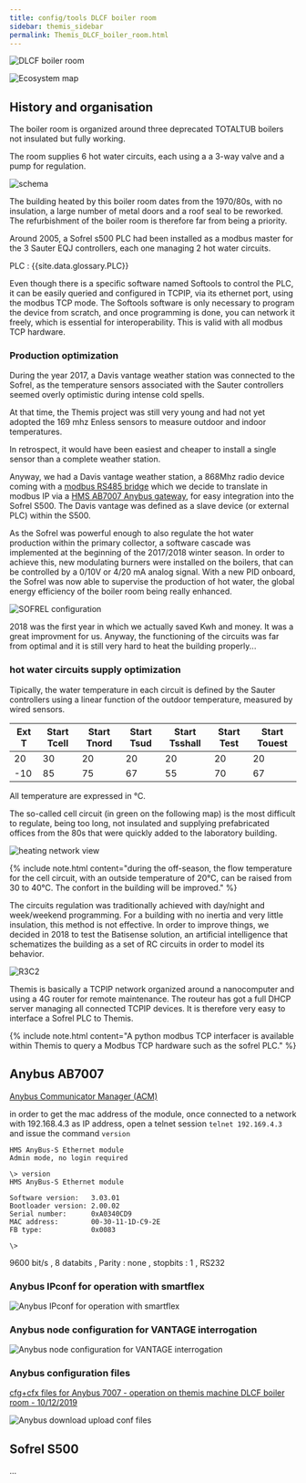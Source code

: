 ```yaml
---
title: config/tools DLCF boiler room
sidebar: themis_sidebar
permalink: Themis_DLCF_boiler_room.html
---
```


![DLCF boiler room](DLCF_boiler_room.jpg)

![Ecosystem map](ecosysteme_DLCF_boiler_room.jpg)

## History and organisation

The boiler room is organized around three deprecated TOTALTUB boilers not insulated but fully working.

The room supplies 6 hot water circuits, each using a a 3-way valve and a pump for regulation.

![schema](sch_BR_DLCF.svg)

The building heated by this boiler room dates from the 1970/80s, with no insulation, a large number of metal doors and a roof seal to be reworked. The refurbishment of the boiler room is therefore far from being a priority.

Around 2005, a Sofrel s500 PLC had been installed as a modbus master for the 3 Sauter EQJ controllers, each one managing 2 hot water circuits.

PLC : {{site.data.glossary.PLC}}

Even though there is a specific software named Softools to control the PLC, it can be easily queried and configured in TCPIP, via its ethernet port, using the modbus TCP mode. 
The Softools software is only necessary to program the device from scratch, and once programming is done, you can network it freely, which is essential for interoperability. 
This is valid with all modbus TCP hardware.

### Production optimization

During the year 2017, a Davis vantage weather station was connected to the Sofrel, as the temperature sensors associated with the Sauter controllers seemed overly optimistic during intense cold spells.

At that time, the Themis project was still very young and had not yet adopted the 169 mhz Enless sensors to measure outdoor and indoor temperatures.

In retrospect, it would have been easiest and cheaper to install a single sensor than a complete weather station.

Anyway, we had a Davis vantage weather station, a 868Mhz radio device coming with a [modbus RS485 bridge](manuel_6537_F_ver10ct.pdf) which we decide to translate 
in modbus IP via a [HMS AB7007 Anybus gateway](https://www.anybus.com/fr/support/file-doc-downloads/communicator-specific/?ordercode=AB7007), for easy integration into the Sofrel S500. The Davis vantage was defined as a slave device (or external PLC) within the S500.

As the Sofrel was powerful enough to also regulate the hot water production within the primary collector, a software cascade was implemented at the beginning of the 2017/2018 winter season.
In order to achieve this, new modulating burners were installed on the boilers, that can be controlled by a 0/10V or 4/20 mA analog signal. 
With a new PID onboard, the Sofrel was now able to supervise the production of hot water, the global energy efficiency of the boiler room being really enhanced.

![SOFREL configuration](SOFREL_confc.svg)

2018 was the first year in which we actually saved Kwh and money. It was a great improvment for us.
Anyway, the functioning of the circuits was far from optimal and it is still very hard to heat the building properly...

### hot water circuits supply optimization

Tipically, the water temperature in each circuit is defined by the Sauter controllers using a linear function of the outdoor temperature, measured by wired sensors.

Ext T	|Start Tcell|	Start Tnord	|Start Tsud|	Start Tsshall|Start Test|Start Touest
--|--|--|--|--|--|--
20|30|20|20|20|20|20					
-10|85|75|67|55|70|67

All temperature are expressed in °C.

The so-called cell circuit (in green on the following map) is the most difficult to regulate, being too long, not insulated and supplying prefabricated offices from the 80s that were quickly added to the laboratory building.

![heating network view](heating_network_DLCFd.png)

{% include note.html content="during the off-season, the flow temperature for the cell circuit, with an outside temperature of 20°C, can be raised from 30 to 40°C. The confort in the building will be improved." %}

The circuits regulation was traditionally achieved with day/night and week/weekend programming. 
For a building with no inertia and very little insulation, this method is not effective. 
In order to improve things, we decided in 2018 to test the Batisense solution, an artificial intelligence that schematizes the building as a set of RC circuits in order to model its behavior. 

![R3C2](R3C2_model.svg)

Themis is basically a TCPIP network organized around a nanocomputer and using a 4G router for remote maintenance. The routeur has got a full DHCP server managing all connected TCPIP devices. It is therefore very easy to interface a Sofrel PLC to Themis.

{% include note.html content="A python modbus TCP interfacer is available within Themis to query a Modbus TCP hardware such as the sofrel PLC." %}



## Anybus AB7007

[Anybus Communicator Manager (ACM)](hms-scm-1204-169.zip)

in order to get the mac address of the module, once connected to a network with 192.168.4.3 as IP address, open a telnet session `telnet 192.169.4.3` and issue the command `version`

```
HMS AnyBus-S Ethernet module
Admin mode, no login required

\> version
HMS AnyBus-S Ethernet module

Software version:   3.03.01
Bootloader version: 2.00.02
Serial number:      0xA0340CD9
MAC address:        00-30-11-1D-C9-2E
FB type:            0x0083

\>

```

9600 bit/s
, 8 databits
, Parity : none
, stopbits : 1
, RS232

### Anybus IPconf for operation with smartflex

![Anybus IPconf for operation with smartflex](Anybus_IPconfig_on_smartflex.png)

### Anybus node configuration for VANTAGE interrogation

![Anybus node configuration for VANTAGE interrogation](Anybus_subnetwork_details_configuration.png)

### Anybus configuration files

[cfg+cfx files for Anybus 7007 - operation on themis machine DLCF boiler room - 10/12/2019](VANTAGE_HMS_10_12_2019.zip)

![Anybus download upload conf files](Anybus_download_upload.png)

## Sofrel S500

...

